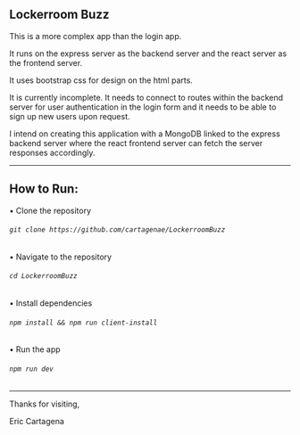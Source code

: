 Lockerroom Buzz
---------------

This is a more complex app than the login app.

It runs on the express server as the backend
server and the react server as the frontend server.

It uses bootstrap css for design on the html parts.

It is currently incomplete. It needs to connect to routes within the backend
server for user authentication in the login form and it needs to be able to
sign up new users upon request.

I intend on creating this application with a MongoDB linked to the express
backend server where the react frontend server can fetch the server responses
accordingly.

-----------------------------------------------------------------

How to Run:
-----------

• Clone the repository
###### `git clone https://github.com/cartagenae/LockerroomBuzz`

• Navigate to the repository
###### `cd LockerroomBuzz`

• Install dependencies
###### `npm install && npm run client-install`


• Run the app
###### `npm run dev`

-----------------------------------------------------------------

Thanks for visiting,

Eric Cartagena
